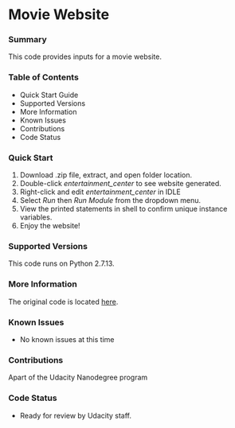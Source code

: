 # Movie Website #

### Summary ###

This code provides inputs for a movie website. 

### Table of Contents ###
 - Quick Start Guide
 - Supported Versions
 - More Information
 - Known Issues
 - Contributions
 - Code Status


### Quick Start ###
1. Download .zip file, extract, and open folder location.
2. Double-click _entertainment_center_ to see website generated.
3. Right-click and edit _entertainment_center_ in IDLE
4. Select _Run_ then _Run Module_ from the dropdown menu.
5. View the printed statements in shell to confirm unique instance variables.
6. Enjoy the website!

### Supported Versions ###
This code runs on Python 2.7.13.

### More Information ###
The original code is located [here](https://github.com/udacity/ud036_StarterCode).

### Known Issues ###
- No known issues at this time

### Contributions ###
Apart of the Udacity Nanodegree program

### Code Status
 - Ready for review by Udacity staff.


